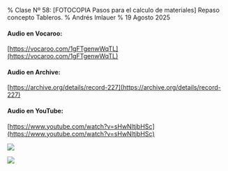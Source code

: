 % Clase Nº 58: [FOTOCOPIA Pasos para el calculo de materiales] Repaso concepto Tableros.
% Andrés Imlauer
% 19 Agosto 2025

#### Audio en Vocaroo:

[https://vocaroo.com/1gFTgenwWqTL](https://vocaroo.com/1gFTgenwWqTL)

#### Audio en Archive:

[https://archive.org/details/record-227](https://archive.org/details/record-227)

#### Audio en YouTube:

[https://www.youtube.com/watch?v=sHwNltjbHSc](https://www.youtube.com/watch?v=sHwNltjbHSc)

![](https://blogger.googleusercontent.com/img/b/R29vZ2xl/AVvXsEhXOa40TI1TMvsbisJA8yADrswWjGAPVv-UJoqoSOZ6GdU2pJr6u3GHaN3o0Qu0_MXmSyRMMRKGLgjsKdTBcsIPi7HDYQf3g4GgC6SXjNKLlxlV_xOUorWoUZN8fjR3DoBkdAf38REUaUWLw23U0AsAW5JWblGW4qtcl3fZ2ZvX0h8e-1t3Y2cFNAZppE4/s4160/IMG_20250819_184852889.jpg)

![](https://blogger.googleusercontent.com/img/b/R29vZ2xl/AVvXsEhsCrk6aQgoNmPuzEmyGG7Wfa4XKImJ0745yLZEpb5pdNdlU4kh1o2wglf-2uOUlcl26ESwqOcAecrCVr6cnmJkZB8GEhOc0dITbT4TeoxsmrOvGYnpPSYoom1l5VaJFh80dDdi-F-0nJ-ggGRt0z49Ha730_2NAHoa2ERMvIJDR-BrBG6BUdLzc9STXD8/s4160/IMG_20250819_202932453.jpg)
